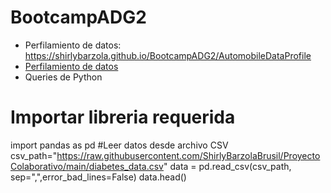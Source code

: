 # BootcampADG2
* Perfilamiento de datos: https://shirlybarzola.github.io/BootcampADG2/AutomobileDataProfile
* [Perfilamiento de datos](https://shirlybarzola.github.io/BootcampADG2/AutomobileDataProfile)
* Queries de Python
# Importar libreria requerida
import pandas as pd
#Leer datos desde archivo CSV
csv_path="https://raw.githubusercontent.com/ShirlyBarzolaBrusil/ProyectoColaborativo/main/diabetes_data.csv"
data = pd.read_csv(csv_path, sep=",",error_bad_lines=False)
data.head() 
